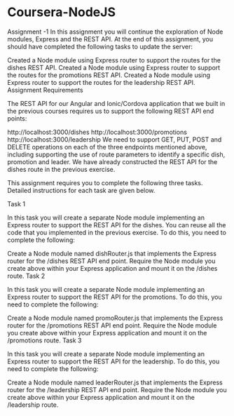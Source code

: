 # Coursera-NodeJS
Assignment -1 
In this assignment you will continue the exploration of Node modules, Express and the REST API. At the end of this assignment, you should have completed the following tasks to update the server:

Created a Node module using Express router to support the routes for the dishes REST API.
Created a Node module using Express router to support the routes for the promotions REST API.
Created a Node module using Express router to support the routes for the leadership REST API.
Assignment Requirements

The REST API for our Angular and Ionic/Cordova application that we built in the previous courses requires us to support the following REST API end points:

http://localhost:3000/dishes
http://localhost:3000/promotions
http://localhost:3000/leadership
We need to support GET, PUT, POST and DELETE operations on each of the three endpoints mentioned above, including supporting the use of route parameters to identify a specific dish, promotion and leader. We have already constructed the REST API for the dishes route in the previous exercise.

This assignment requires you to complete the following three tasks. Detailed instructions for each task are given below.

Task 1

In this task you will create a separate Node module implementing an Express router to support the REST API for the dishes. You can reuse all the code that you implemented in the previous exercise. To do this, you need to complete the following:

Create a Node module named dishRouter.js that implements the Express router for the /dishes REST API end point.
Require the Node module you create above within your Express application and mount it on the /dishes route.
Task 2

In this task you will create a separate Node module implementing an Express router to support the REST API for the promotions. To do this, you need to complete the following:

Create a Node module named promoRouter.js that implements the Express router for the /promotions REST API end point.
Require the Node module you create above within your Express application and mount it on the /promotions route.
Task 3

In this task you will create a separate Node module implementing an Express router to support the REST API for the leadership. To do this, you need to complete the following:

Create a Node module named leaderRouter.js that implements the Express router for the /leadership REST API end point.
Require the Node module you create above within your Express application and mount it on the /leadership route.
